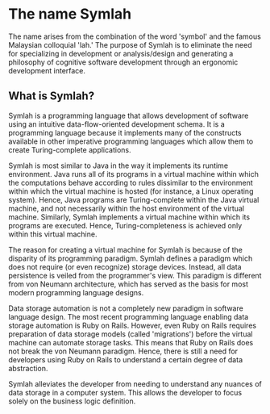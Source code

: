 # The name Symlah

The name arises from the combination of the word 'symbol' and the famous Malaysian colloquial 'lah.' The purpose of Symlah is to eliminate the need for specializing in development or analysis/design and generating a philosophy of cognitive software development through an ergonomic development interface.

## What is Symlah?

Symlah is a programming language that allows development of software using an intuitive data-flow-oriented development schema. It is a programming language because it implements many of the constructs available in other imperative programming languages which allow them to create Turing-complete applications.

Symlah is most similar to Java in the way it implements its runtime environment. Java runs all of its programs in a virtual machine within which the computations behave according to rules dissimilar to the environment within which the virtual machine is hosted (for instance, a Linux operating system). Hence, Java programs are Turing-complete within the Java virtual machine, and not necessarily within the host environment of the virtual machine. Similarly, Symlah implements a virtual machine within which its programs are executed. Hence, Turing-completeness is achieved only within this virtual machine.

The reason for creating a virtual machine for Symlah is because of the disparity of its programming paradigm. Symlah defines a paradigm which does not require (or even recognize) storage devices. Instead, all data persistence is veiled from the programmer's view. This paradigm is different from von Neumann architecture, which has served as the basis for most modern programming language designs.

Data storage automation is not a completely new paradigm in software language design. The most recent programming language enabling data storage automation is Ruby on Rails. However, even Ruby on Rails requires preparation of data storage models (called 'migrations') before the virtual machine can automate storage tasks. This means that Ruby on Rails does not break the von Neumann paradigm. Hence, there is still a need for developers using Ruby on Rails to understand a certain degree of data abstraction.

Symlah alleviates the developer from needing to understand any nuances of data storage in a computer system. This allows the developer to focus solely on the business logic definition.